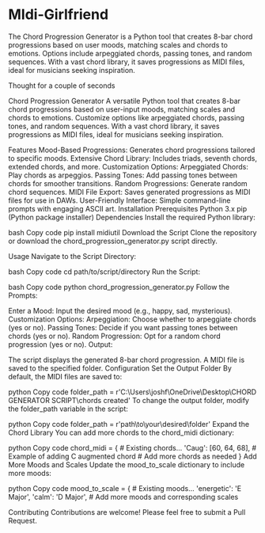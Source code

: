 # MIdi-Girlfriend
The Chord Progression Generator is a Python tool that creates 8-bar chord progressions based on user moods, matching scales and chords to emotions. Options include arpeggiated chords, passing tones, and random sequences. With a vast chord library, it saves progressions as MIDI files, ideal for musicians seeking inspiration.


Thought for a couple of seconds

Chord Progression Generator
A versatile Python tool that creates 8-bar chord progressions based on user-input moods, matching scales and chords to emotions. Customize options like arpeggiated chords, passing tones, and random sequences. With a vast chord library, it saves progressions as MIDI files, ideal for musicians seeking inspiration.

Features
Mood-Based Progressions: Generates chord progressions tailored to specific moods.
Extensive Chord Library: Includes triads, seventh chords, extended chords, and more.
Customization Options:
Arpeggiated Chords: Play chords as arpeggios.
Passing Tones: Add passing tones between chords for smoother transitions.
Random Progressions: Generate random chord sequences.
MIDI File Export: Saves generated progressions as MIDI files for use in DAWs.
User-Friendly Interface: Simple command-line prompts with engaging ASCII art.
Installation
Prerequisites
Python 3.x
pip (Python package installer)
Dependencies
Install the required Python library:

bash
Copy code
pip install midiutil
Download the Script
Clone the repository or download the chord_progression_generator.py script directly.

Usage
Navigate to the Script Directory:

bash
Copy code
cd path/to/script/directory
Run the Script:

bash
Copy code
python chord_progression_generator.py
Follow the Prompts:

Enter a Mood: Input the desired mood (e.g., happy, sad, mysterious).
Customization Options:
Arpeggiation: Choose whether to arpeggiate chords (yes or no).
Passing Tones: Decide if you want passing tones between chords (yes or no).
Random Progression: Opt for a random chord progression (yes or no).
Output:

The script displays the generated 8-bar chord progression.
A MIDI file is saved to the specified folder.
Configuration
Set the Output Folder
By default, the MIDI files are saved to:

python
Copy code
folder_path = r'C:\Users\joshf\OneDrive\Desktop\CHORD GENERATOR SCRIPT\chords created'
To change the output folder, modify the folder_path variable in the script:

python
Copy code
folder_path = r'path\to\your\desired\folder'
Expand the Chord Library
You can add more chords to the chord_midi dictionary:

python
Copy code
chord_midi = {
    # Existing chords...
    'Caug': [60, 64, 68],  # Example of adding C augmented chord
    # Add more chords as needed
}
Add More Moods and Scales
Update the mood_to_scale dictionary to include more moods:

python
Copy code
mood_to_scale = {
    # Existing moods...
    'energetic': 'E Major',
    'calm': 'D Major',
    # Add more moods and corresponding scales


Contributing
Contributions are welcome! Please feel free to submit a Pull Request.
